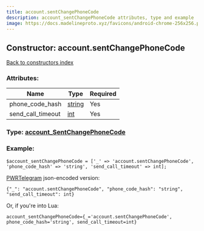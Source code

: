 ```yaml
---
title: account.sentChangePhoneCode
description: account_sentChangePhoneCode attributes, type and example
image: https://docs.madelineproto.xyz/favicons/android-chrome-256x256.png
---
```

## Constructor: account.sentChangePhoneCode  
[Back to constructors index](index.md)



### Attributes:

| Name     |    Type       | Required |
|----------|---------------|----------|
|phone\_code\_hash|[string](../types/string.md) | Yes|
|send\_call\_timeout|[int](../types/int.md) | Yes|



### Type: [account\_SentChangePhoneCode](../types/account_SentChangePhoneCode.md)


### Example:

```
$account_sentChangePhoneCode = ['_' => 'account.sentChangePhoneCode', 'phone_code_hash' => 'string', 'send_call_timeout' => int];
```  

[PWRTelegram](https://pwrtelegram.xyz) json-encoded version:

```
{"_": "account.sentChangePhoneCode", "phone_code_hash": "string", "send_call_timeout": int}
```


Or, if you're into Lua:  


```
account_sentChangePhoneCode={_='account.sentChangePhoneCode', phone_code_hash='string', send_call_timeout=int}

```


